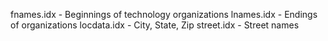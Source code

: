 fnames.idx - Beginnings of technology organizations
lnames.idx - Endings of organizations
locdata.idx - City, State, Zip
street.idx - Street names
